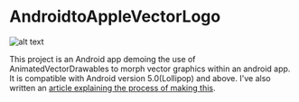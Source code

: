 # AndroidtoAppleVectorLogo
![alt text](https://cloud.githubusercontent.com/assets/12188996/10649038/c3b1205e-7839-11e5-8248-15517cfdfbcb.gif)

This project is an Android app demoing the use of AnimatedVectorDrawables to morph vector graphics within an android app. It is compatible with Android version 5.0(Lollipop) and above.
I've also written an [article explaining the process of making this](https://lewismcgeary.github.io/posts/animated-vector-drawable-pathMorphing/).
